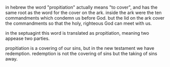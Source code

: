 in hebrew the word "propitiation" actually means "to cover", and has the same root
as the word for the cover on the ark. inside the ark were the ten commandments which
condemn us before God. but the lid on the ark cover the commandments so that the holy,
righteous God can meet with us.

in the septuagint this word is translated as propitiation, meaning two appease two
parties.

propitiation is a covering of our sins, but in the new testament we have redemption. redemption is not the covering of sins but the taking of sins away.
